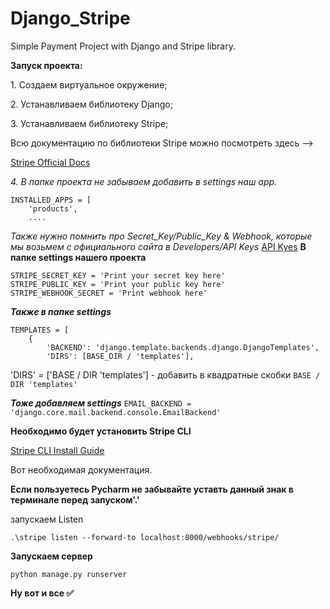 # Django_Stripe
Simple Payment Project  with Django and Stripe library.

**Запуск проекта:**
<div>
    <p>1. Создаем виртуальное окружение;</p>
    <p>2. Устанавливаем библиотеку Django;</p>
    <p>3. Устанавливаем библиотеку Stripe;</p>
    <p>Всю документацию по библиотеки Stripe можно посмотреть здесь --></p>
    <p><a href="https://stripe.com/docs/checkout/quickstart">Stripe Official Docs</a></p>
</div>

*4. В папке проекта не забываем добавить в settings наш app.*

```
INSTALLED_APPS = [
    'products',
    ....
```

*Также нужно помнить про Secret_Key/Public_Key & Webhook, которые мы возьмем с официального сайта в Developers/API Keys* <a href='https://dashboard.stripe.com/test/apikeys'> API Kyes</a>
**В папке settings нашего проекта**
```
STRIPE_SECRET_KEY = 'Print your secret key here'
STRIPE_PUBLIC_KEY = 'Print your public key here'
STRIPE_WEBHOOK_SECRET = 'Print webhook here'

```

__*Также в папке settings*__
```
TEMPLATES = [
    {
        'BACKEND': 'django.template.backends.django.DjangoTemplates',
        'DIRS': [BASE_DIR / 'templates'],
```
'DIRS' = ['BASE / DIR 'templates'] - добавить в квадратные скобки `BASE / DIR 'templates'`

__*Тоже добавляем settings*__
`EMAIL_BACKEND = 'django.core.mail.backend.console.EmailBackend'`

**Необходимо будет установить Stripe CLI**
<p><a href='https://stripe.com/docs/stripe-cli#install'> Stripe CLI Install Guide</a></p>
<p>Вот необходимая документация.</p>

__Если пользуетесь Pycharm не забывайте уставть данный знак в терминале перед запуском'.\'__

<p>запускаем Listen</p>

```
.\stripe listen --forward-to localhost:8000/webhooks/stripe/

```
**Запускаем сервер**

```
python manage.py runserver
```

**Ну вот и все 
:white_check_mark:**
